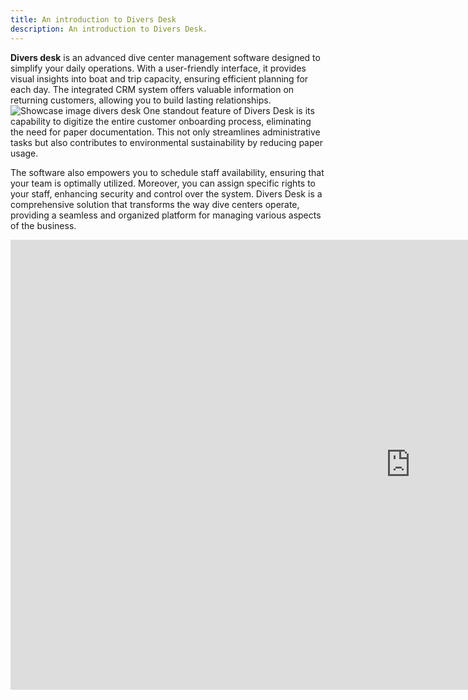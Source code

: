 ```yaml
---
title: An introduction to Divers Desk
description: An introduction to Divers Desk.
---
```


**Divers desk** is an advanced dive center management software designed to simplify your daily operations. With a user-friendly interface, it provides visual insights into boat and trip capacity, ensuring efficient planning for each day. The integrated CRM system offers valuable information on returning customers, allowing you to build lasting relationships.
![Showcase image divers desk](/images/Divers_desk_own_screen.png)
One standout feature of Divers Desk is its capability to digitize the entire customer onboarding process, eliminating the need for paper documentation. This not only streamlines administrative tasks but also contributes to environmental sustainability by reducing paper usage.

The software also empowers you to schedule staff availability, ensuring that your team is optimally utilized. Moreover, you can assign specific rights to your staff, enhancing security and control over the system. Divers Desk is a comprehensive solution that transforms the way dive centers operate, providing a seamless and organized platform for managing various aspects of the business.

<iframe width="1280" height="720" src="https://www.youtube.com/embed/QUUr5A2rRKw" 
title="Divers Desk" frameborder="0" allow="accelerometer; autoplay; clipboard-write; encrypted-media; 
gyroscope; picture-in-picture; web-share" allowfullscreen></iframe>
